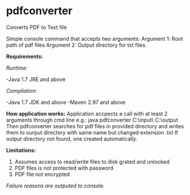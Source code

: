 # pdfconverter
 Converts PDF to Text file
 
Simple console command that accepts two arguments:
Argument 1: Root path of pdf files
Argument 2: Output directory for txt files.

**Requirements:**

*Runtime:*

-Java 1.7 JRE and above

*Compilation:*

-Java 1.7 JDK and above
-Maven 2.97 and above

**How application works:**
Application accpects a call with at least 2 arguments through cmd line e.g.: java pdfconverter C:\input\ C:\output\
Then pdfconverter searches for pdf files in provided directory and writes them to ourput directory with same name but changed extension .txt
If output directory not found, one created automatically.

**Limitations:**
1. Assumes access to read/write files to disk grated and unlocked
2. PDF files is not protected with password
3. PDF file not encrypted

*Failure reasons are outputed to console.*
